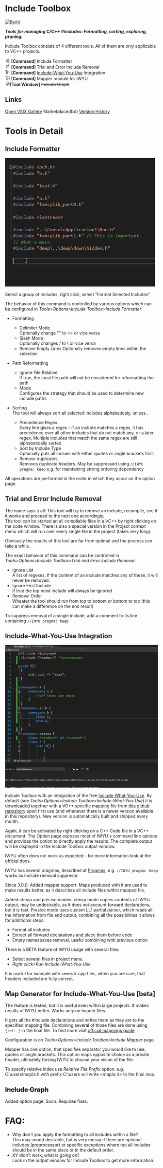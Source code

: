 # Include Toolbox 
[![Build](https://github.com/Agrael1/IncludeToolbox/actions/workflows/main.yml/badge.svg?branch=master)](https://github.com/Agrael1/IncludeToolbox/actions/workflows/main.yml)

**_Tools for managing C/C++ #includes: Formatting, sorting, exploring, pruning._**  

Include Toolbox consists of 4 different tools. All of them are only applicable to VC++ projects.

![](/art/iformat.png) **[Command]** Include Formatter  
![](/art/itrial.png) **[Command]** Trial and Error Include Removal  
![](/art/iwyu.png) **[Command]** [Include-What-You-Use](https://include-what-you-use.org/) Integration  
![](/art/AddPageGuides.png) **[Command]** Mapper module for IWYU  
![](/art/igraph.png)**[Tool Window]** ~~Include Graph~~

## Links
[Open VSIX Gallery](https://www.vsixgallery.com/extension/IncludeToolbox2019.1431faa5-aa04-47af-8289-9d887e0696a4)
Marketplace(tbd)
[Version History](/doc/changelog.md)

# Tools in Detail

## Include Formatter

![Include Format](/art/includeformatter.gif)

Select a group of includes, right click, select "Format Selected Includes"

The behavior of this command is controlled by various options which can be configured in _Tools>Options>Include Toolbox>Include Formatter_:

*   Formatting
    *   Delimiter Mode  
        Optionally change "" to <> or vice versa
    *   Slash Mode  
        Optionally changes / to \ or vice versa
    *   Remove Empty Lines 
        Optionally removes empty lines within the selection
        
*   Path Reformatting
    *   Ignore File Relative  
        If true, the local file path will not be considered for reformatting the path
    *   Mode  
        Configures the strategy that should be used to determine new include paths
*   Sorting  
    The tool will always sort all selected includes alphabeticaly, unless..
    *   Precedence Regex  
        Every line gives a regex - if an include matches a regex, it has precedence over all other includes that do not match any, or a later regex. Multiple includes that match the same regex are still alphabetically sorted.
    *   Sort by Include Type  
        Optionally puts all inclues with either quotes or angle brackets first.
    *   Remove duplicates  
        Removes duplicate headers. May be suppressed using `//IWYU pragma: keep` e.g. for maintaining strong ordering dependency

All operations are performed in the order in which they occur on the option page.

## Trial and Error Include Removal

The name says it all: This tool will try to remove an include, recompile, see if it works and proceed to the next one accordingly.  
The tool can be started an all compilable files in a VC++ by right clicking on the code window. There is also a special version in the Project context menu which will run over every single file in the project (takes very long).

Obviously the results of this tool are far from optimal and the process can take a while.

The exact behavior of this command can be controlled in _Tools>Options>Include Toolbox>Trial and Error Include Removal_:

*   Ignore List  
    A list of regexes. If the content of an include matches any of these, it will never be removed.
*   Ignore First Include  
    If true the top most include will always be ignored
*   Removal Order  
    Wheater the tool should run from top to bottom or bottom to top (this can make a difference on the end result)

To suppress removal of a single include, add a comment to its line containing `//IWYU pragma: keep`

## Include-What-You-Use Integration


![Include What You Use](/art/iwyu.gif)

Include Toolbox with an integration of the free [Include-What-You-Use](https://github.com/include-what-you-use/include-what-you-use). By default (see _Tools>Options>Include Toolbox>Include-What-You-Use_) it is downloaded together with a VC++ specific mapping file from [this github repository](https://github.com/Agrael1/BuildIWYU) upon first use (and whenever there is a newer version available in this repository). New version is automatically built and shipped every month.


Again, it can be activated by right clicking on a C++ Code file in a VC++ document. The Option page exposes most of IWYU's command line options and provides the option to directly apply the results. The complete output will be displayed in the Include Toolbox output window.

IWYU often does not work as expected - for more information look at the [official docs](https://github.com/include-what-you-use/include-what-you-use/tree/master/docs).

IWYU has several pragmas, described at [Pragmas](https://github.com/include-what-you-use/include-what-you-use/blob/master/docs/IWYUPragmas.md), e.g. `//IWYU pragma: keep` works as include removal suppresor.

Since 3.0.0:
Added mapper support. Maps produced with it are used to make results better, as it describes all include files within mapped file.

Added cheap and precise modes: cheap mode copies contents of IWYU output, may be undesirable, as it does not account forward declarations, but it is fast. Presice mode uses custom LL1 partial parser, which reads all the information from file and output, combining all the possibilities it allows for additional steps:
 - Format all includes
 - Extract all forward declarations and place them before code
 - Empty namespaces removal, useful combining with previous option 

There is a BETA feature of IWYU usage with several files:
 - Select several files in project menu.
 - *Right click>Run Include-What-You-Use*

It is useful for example with several .cpp files, when you are sure, that headers included are fully correct.

## Map Generator for Include-What-You-Use [beta]

The feature is tested, but it is useful even within large projects. It makes results of IWYU better. Works only on header files.

It gets all the #include declarations and writes them as they are to the specified mapping file. Combining several of those files are done using `{ref: }` in the final file. To find more visit [official mappings guide](https://github.com/include-what-you-use/include-what-you-use/blob/master/docs/IWYUMappings.md)

Configuration is on *Tools>Options>Include Toolbox>Include Mapper* page.

Mapper has one option, that specifies separator you would like to use, quotes or angle brackets. This option maps opposite choice as a private header, ultimately forsing IWYU to choose your vision of the file.

To specify relative index use *Relative File Prefix* option. e.g. C:\\users\\map\\a.h with prefix C:\\users will write <map/a.h> to the final map.

## ~~Include Graph~~

Added option page. Soon.
Requires fixes.

# FAQ:

*   Why don't you apply the formatting to all includes within a file?  
    This may sound desirable, but is very messy if there are optional includes (preprocessor) or specific exceptions where not all includes should be in the same place or in the default order.
*   XY didn't work, what is going on?  
    Look in the output window for Include Toolbox to get more information.